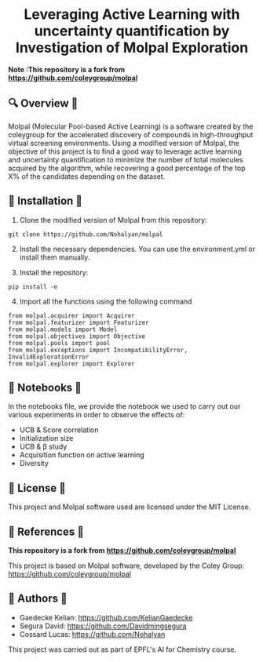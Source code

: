 
<h1 align="center">
Leveraging Active Learning with uncertainty quantification by Investigation of Molpal Exploration
</h1>

**Note :This repository is a fork from https://github.com/coleygroup/molpal**

## 🔍 Overview 🔎

Molpal (Molecular Pool-based Active Learning) is a software created by the coleygroup for the accelerated discovery of compounds in high-throughput virtual screening environments.
Using  a modified version of Molpal, the objective of this project is to find a good way to leverage active learning and uncertainty quantification to minimize the number of total molecules acquired by the algorithm, while recovering a good percentage of the top X%  of the candidates depending on the dataset.

## 🔨 Installation 🔨

1. Clone the modified version of Molpal from this repository:

```
git clone https://github.com/Nohalyan/molpal
```

2. Install the necessary dependencies. You can use the environment.yml or install them manually.

3.   Install the repository:
 
```
pip install -e 
```
4. Import all the functions using the following command

```
from molpal.acquirer import Acquirer
from molpal.featurizer import Featurizer
from molpal.models import Model
from molpal.objectives import Objective
from molpal.pools import pool
from molpal.exceptions import IncompatibilityError, InvalidExplorationError
from molpal.explorer import Explorer
```

## 📝 Notebooks 📝
In the notebooks file, we provide the notebook we used to carry out our various experiments in order to observe the effects of:

- UCB & Score correlation
- Initialization size
- UCB & β study
- Acquisition function on active learning
- Diversity

## 📗 License 📕 
This project and Molpal software used are licensed under the MIT License.

## 📜 References 📜

**This repository is a fork from https://github.com/coleygroup/molpal**

This project is based on Molpal software, developed by the Coley Group: https://github.com/coleygroup/molpal

## 📖 Authors 📖
- Gaedecke Kelian: https://github.com/KelianGaedecke
- Segura David: https://github.com/Davidmingsegura
- Cossard Lucas: https://github.com/Nohalyan

This project was carried out as part of EPFL's AI for Chemistry course.

